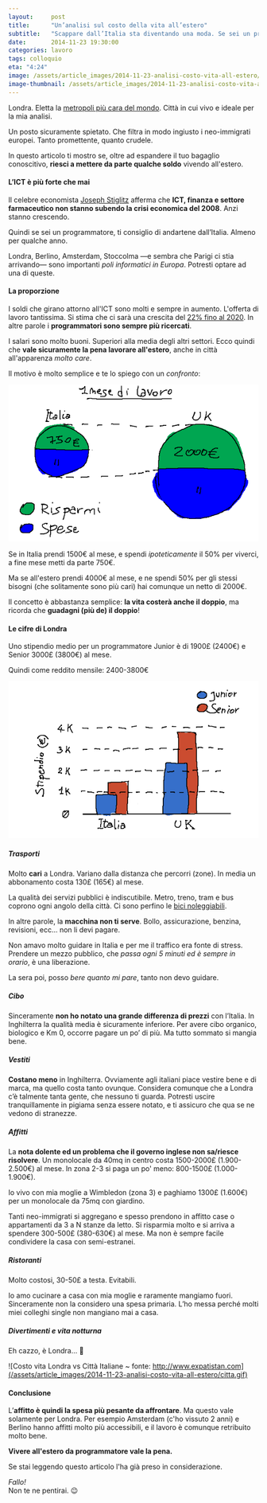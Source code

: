 ```yaml
---
layout:     post
title:      "Un’analisi sul costo della vita all’estero"
subtitle:   "Scappare dall’Italia sta diventando una moda. Se sei un programmatore dovrebbe essere un’esigenza."
date:       2014-11-23 19:30:00
categories: lavoro
tags: colloquio
eta: "4:24"
image: /assets/article_images/2014-11-23-analisi-costo-vita-all-estero/costo-vita.gif
image-thumbnail: /assets/article_images/2014-11-23-analisi-costo-vita-all-estero/costo-vita-thumb.gif
---
```


Londra. Eletta la [metropoli più cara del mondo].
Città in cui vivo e ideale per la mia analisi.

Un posto sicuramente spietato. Che filtra in modo ingiusto i neo-immigrati europei. 
Tanto promettente, quanto crudele.

In questo articolo ti mostro se, oltre ad espandere il tuo bagaglio conoscitivo, **riesci a mettere da parte qualche soldo** vivendo all'estero.


#### L’ICT è più forte che mai
Il celebre economista [Joseph Stiglitz] afferma che **ICT, finanza e settore farmaceutico non stanno subendo la crisi economica del 2008**. Anzi stanno crescendo.

Quindi se sei un programmatore, ti consiglio di andartene dall’Italia. Almeno per qualche anno. 

Londra, Berlino, Amsterdam, Stoccolma &mdash;e sembra che Parigi ci stia arrivando&mdash; sono importanti *poli informatici in Europa*. Potresti optare ad una di queste.


#### La proporzione
I soldi che girano attorno all'ICT sono molti e sempre in aumento. L'offerta di lavoro tantissima. Si stima che ci sarà una crescita del [22% fino al 2020](http://www.computerworld.com/article/2502348/it-management/it-jobs-will-grow-22--through-2020--says-u-s-.html).
In altre parole i **programmatori sono sempre più ricercati**. 

I salari sono molto buoni. Superiori alla media degli altri settori. Ecco quindi che **vale sicuramente la pena lavorare all'estero**, anche in città all'apparenza *molto care*.

Il motivo è molto semplice e te lo spiego con un *confronto*:

![In Italia arrivi a fine mese con pochi spiccioli](/assets/article_images/2014-11-23-analisi-costo-vita-all-estero/comparazione.gif)

Se in Italia prendi 1500&euro; al mese, e spendi *ipoteticamente* il 50% per viverci, a fine mese metti da parte 750&euro;.

Ma se all'estero prendi 4000&euro; al mese, e ne spendi 50% per gli stessi bisogni (che solitamente sono più cari) hai comunque un netto di 2000&euro;.


Il concetto è abbastanza semplice: **la vita costerà anche il doppio**, ma ricorda che **guadagni (più de) il doppio**!

#### Le cifre di Londra
Uno stipendio medio per un programmatore Junior è di 1900&pound; (2400&euro;) e Senior 3000&pound; (3800&euro;) al mese.

Quindi come reddito mensile: 2400-3800&euro;

![Rapporto Stipendi (Italia - Inghilterra)](/assets/article_images/2014-11-23-analisi-costo-vita-all-estero/stipendi-barchart.gif)

##### Trasporti
Molto **cari** a Londra. Variano dalla distanza che percorri (zone). In media un abbonamento costa 130&pound; (165&euro;) al mese.

La qualità dei servizi pubblici è indiscutibile. Metro, treno, tram e bus coprono ogni angolo della città. Ci sono perfino le [bici noleggiabili](https://tfl.gov.uk/modes/cycling/santander-cycles).

In altre parole, la **macchina non ti serve**. Bollo, assicurazione, benzina, revisioni, ecc… non li devi pagare.

Non amavo molto guidare in Italia e per me il traffico era fonte di stress. 
Prendere un mezzo pubblico, che *passa ogni 5 minuti ed è sempre in orario*, è una liberazione.

La sera poi, posso *bere quanto mi pare*, tanto non devo guidare.

##### Cibo
Sinceramente **non ho notato una grande differenza di prezzi** con l’Italia. In Inghilterra la qualità media è sicuramente inferiore. Per avere cibo organico, biologico e Km 0, occorre pagare un po’ di più. Ma tutto sommato si mangia bene.


##### Vestiti
**Costano meno** in Inghilterra. Ovviamente agli italiani piace vestire bene e di marca, ma quello costa tanto ovunque. Considera comunque che a Londra c’è talmente tanta gente, che nessuno ti guarda.  Potresti uscire tranquillamente in pigiama senza essere notato, e ti assicuro che qua se ne vedono di stranezze.

##### Affitti
La **nota dolente ed un problema che il governo inglese non sa/riesce risolvere**. Un monolocale da 40mq in centro costa 1500-2000&pound; (1.900-2.500&euro;) al mese. In zona 2-3 si paga un po' meno: 800-1500&pound; (1.000-1.900&euro;).

Io vivo con mia moglie a Wimbledon (zona 3) e paghiamo 1300&pound; (1.600&euro;) per un monolocale da 75mq con giardino.


Tanti neo-immigrati si aggregano e spesso prendono in affitto case o appartamenti da 3 a N stanze da letto.
Si risparmia molto e si arriva a spendere 300-500&pound; (380-630&euro;) al mese. Ma non è sempre facile condividere la casa con semi-estranei.

##### Ristoranti
Molto costosi, 30-50&pound; a testa. Evitabili.

Io amo cucinare a casa con mia moglie e raramente mangiamo fuori. Sinceramente non la considero una spesa primaria. L’ho messa perché molti miei colleghi single non mangiano mai a casa.

##### Divertimenti e vita notturna 
Eh cazzo, è Londra... 🍻

![Costo vita Londra vs Città Italiane ~ fonte: http://www.expatistan.com](/assets/article_images/2014-11-23-analisi-costo-vita-all-estero/citta.gif)


#### Conclusione
L’**affitto è quindi la spesa più pesante da affrontare**. Ma questo vale solamente per Londra. Per esempio Amsterdam (c'ho vissuto 2 anni) e Berlino hanno affitti molto più accessibili, e il lavoro è comunque retribuito molto bene.

**Vivere all'estero da programmatore vale la pena.**

Se stai leggendo questo articolo l'ha già preso in considerazione. 

*Fallo!*<br/>Non te ne pentirai. 😉


[Joseph Stiglitz]: http://www.josephstiglitz.com/
[metropoli più cara del mondo]: http://www.theguardian.com/uk-news/2014/sep/23/london-overtakes-hong-kong-worlds-most-expensive-city
